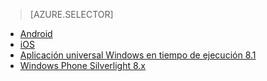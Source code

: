 > [AZURE.SELECTOR]
- [Android](../articles/notification-hubs/notification-hubs-aspnet-backend-android-xplat-segmented-gcm-push-notification.md)
- [iOS](../articles/notification-hubs/notification-hubs-ios-xplat-segmented-apns-push-notification.md)
- [Aplicación universal Windows en tiempo de ejecución 8.1](../articles/notification-hubs/notification-hubs-windows-notification-dotnet-push-xplat-segmented-wns.md)
- [Windows Phone Silverlight 8.x](../articles/notification-hubs/notification-hubs-windows-phone-push-xplat-segmented-mpns-notification.md)

<!---HONumber=AcomDC_0907_2016-->